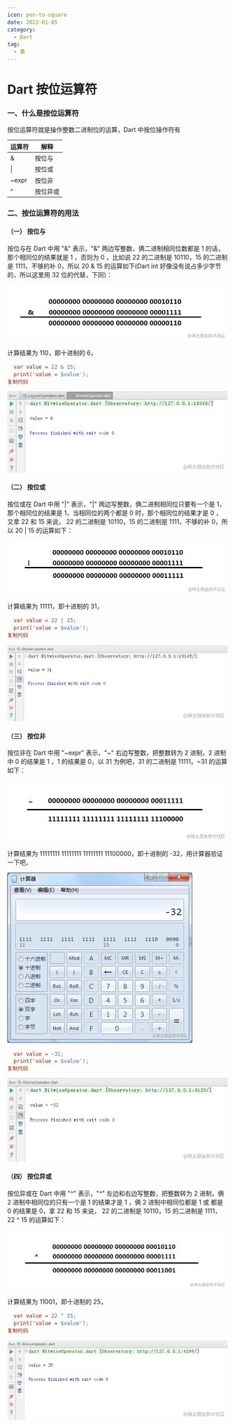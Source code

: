 ```yaml
---
icon: pen-to-square
date: 2022-01-05
category:
  - Dart
tag:
  - 黄
---
```


# Dart 按位运算符


### 一、什么是按位运算符

按位运算符就是操作整数二进制位的运算，Dart 中按位操作符有

| 运算符 | 解释     |
| ------ | -------- |
| &      | 按位与   |
| \|     | 按位或   |
| ~expr  | 按位非   |
| ^      | 按位异或 |

### 二、按位运算符的用法

#### （一） 按位与

按位与在 Dart 中用 "&" 表示，"&" 两边写整数，俩二进制相同位数都是 1 的话，那个相同位的结果就是 1 ，否则为 0 ，比如说 22 的二进制是 10110，15 的二进制是 1111，不够的补 0，所以 20 & 15 的运算如下(Dart int 好像没有说占多少字节的，所以这里用 32 位的代替，下同)：



![截图](./FILES/dart_bit_compute.md/39698eb7.png)



计算结果为 110，即十进制的 6，

```ini
  var value = 22 & 15;
  print('value = $value');
复制代码
```



![截图](./FILES/dart_bit_compute.md/a435ec42.png)



#### （二） 按位或

按位或在 Dart 中用 "|" 表示，"|" 两边写整数，俩二进制相同位只要有一个是 1，那个相同位的结果是 1，当相同位的两个都是 0 时，那个相同位的结果才是 0 ，又拿 22 和 15 来说， 22 的二进制是 10110，15 的二进制是 1111，不够的补 0，所以 20 | 15 的运算如下：



![截图](./FILES/dart_bit_compute.md/4acbf7b6.png)



计算结果为 11111，即十进制的 31，

```ini
  var value = 22 | 15;
  print('value = $value');
复制代码
```



![截图](./FILES/dart_bit_compute.md/f709679e.png)



#### （三） 按位非

按位非在 Dart 中用 "~expr" 表示，"~" 右边写整数，把整数转为 2 进制，2 进制中 0 的结果是 1 ，1 的结果是 0，以 31 为例吧，31 的二进制是 11111，~31 的运算如下：



![截图](./FILES/dart_bit_compute.md/182ce040.png)



计算结果为 11111111 11111111 11111111 11100000，即十进制的 -32，用计算器验证一下吧，



![截图](./FILES/dart_bit_compute.md/36094613.png)



```ini
  var value = ~31;
  print('value = $value');
复制代码
```



![截图](./FILES/dart_bit_compute.md/fd2d0306.png)



#### （四） 按位异或

按位异或在 Dart 中用 "^" 表示，"^" 左边和右边写整数，把整数转为 2 进制，俩 2 进制中相同位的只有一个是 1 的结果才是 1 ，俩 2 进制中相同位都是 1 或 都是 0 的结果是 0，拿 22 和 15 来说， 22 的二进制是 10110，15 的二进制是 1111，22 ^ 15 的运算如下：



![截图](./FILES/dart_bit_compute.md/85bf9b80.png)



计算结果为 11001，即十进制的 25，

```ini
  var value = 22 ^ 15;
  print('value = $value');
复制代码
```



![截图](./FILES/dart_bit_compute.md/07bfc305.png)